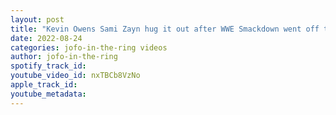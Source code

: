```yaml
---
layout: post
title: "Kevin Owens Sami Zayn hug it out after WWE Smackdown went off the air in Montreal Thanks to Riddle"
date: 2022-08-24
categories: jofo-in-the-ring videos
author: jofo-in-the-ring
spotify_track_id: 
youtube_video_id: nxTBCb8VzNo
apple_track_id: 
youtube_metadata: 
---
```

